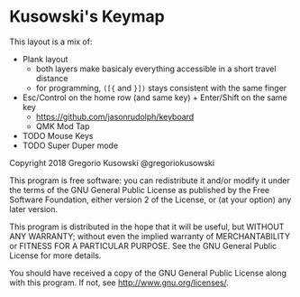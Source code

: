 # Kusowski's Keymap

This layout is a mix of:

* Plank layout
  * both layers make basicaly everything accessible in a short travel distance
  * for programming, `([{` and `}])` stays consistent with the same finger
* Esc/Control on the home row (and same key) + Enter/Shift on the same key
  * https://github.com/jasonrudolph/keyboard
  * QMK Mod Tap
* TODO Mouse Keys
* TODO Super Duper mode

Copyright 2018 Gregorio Kusowski @gregoriokusowski

This program is free software: you can redistribute it and/or modify
it under the terms of the GNU General Public License as published by
the Free Software Foundation, either version 2 of the License, or
(at your option) any later version.

This program is distributed in the hope that it will be useful,
but WITHOUT ANY WARRANTY; without even the implied warranty of
MERCHANTABILITY or FITNESS FOR A PARTICULAR PURPOSE.  See the
GNU General Public License for more details.

You should have received a copy of the GNU General Public License
along with this program.  If not, see <http://www.gnu.org/licenses/>.
